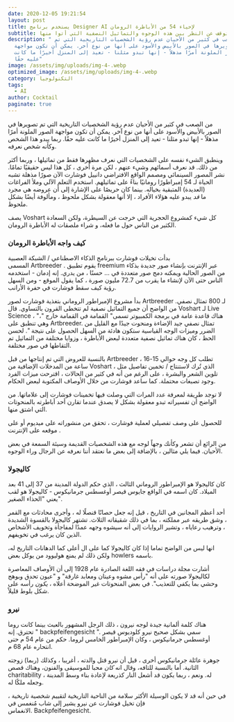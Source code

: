 ```yaml
---
date: 2020-12-05 19:21:54
layout: post
title: يستخدم برنامج Designer AI لإحياء 54 من الأباطرة الرومان
subtitle: من الصعب التوقف عن النظر بين هذه الوجوه والتماثيل النصفية التي أتوا منها.
description: " من الصعب في كثير من الأحيان عدم رؤية الشخصيات التاريخية التي تم
  تصويرها في الصور بالأبيض والأسود على أنها من نوع آخر. يمكن أن تكون مواجهة
  الصور الملونة أمرًا مذهلاً - إنها تبدو مثلنا - تعيد إلى المنزل أخيرًا ما كانت
  عليه حقًا"
image: /assets/img/uploads/img-4-.webp
optimized_image: /assets/img/uploads/img-4-.webp
category: التكنولوجيا
tags:
  - AI
author: Cocktail
paginate: true
---
```

من الصعب في كثير من الأحيان عدم رؤية الشخصيات التاريخية التي تم تصويرها في الصور بالأبيض والأسود على أنها من نوع آخر. يمكن أن تكون مواجهة الصور الملونة أمرًا مذهلاً - إنها تبدو مثلنا - تعيد إلى المنزل أخيرًا ما كانت عليه حقًا. ربما يبدو هذا الشخص وكأنه شخص نعرفه.

وينطبق الشيء نفسه على الشخصيات التي نعرف مظهرها فقط من تماثيلها ، وربما أكثر من ذلك. قد نعرف أسمائهم وشيء عنهم ، لكن مرة أخرى ، كل هذا ليس حقيقيًا تمامًا. نشر المصور السينمائي ومصمم الواقع الافتراضي دانييل فوشارت الآن صورًا مذهلة تشبه الحياة لـ 54 إمبراطورًا رومانيًا بناءً على تماثيلهم. استخدم التعلم الآلي وملأ الفراغات (العديدة) المتبقية بخياله. بينما كان حريصًا على الإشارة إلى أن عروضه هي مجرد ما *قد* يبدو عليه هؤلاء الأفراد ، إلا أنها معقولة بشكل ملحوظ ، ومألوفة أيضًا بشكل ملحوظ.

يصف Voshart كل شيء كمشروع الحجرية التي خرجت عن السيطرة، ولكن السعادة الكثير من الناس حول ما فعله، و شراء ملصقات له الأباطرة الرومان.

### كيف واجه الأباطرة الرومان

بدأت تخيلات فوشارت ببرنامج الذكاء الاصطناعي / الشبكة العصبية المسمى Artbreeder . يقوم تطبيق freemium عبر الإنترنت بإنشاء صور جديدة بذكاء من الصور الحالية ويمكنه دمج صور متعددة في ... حسنًا ، من يدري. إنه إدمان - استخدمه الناس حتى الآن لإنشاء ما يقرب من 72.7 مليون صورة ، كما يقول الموقع - ومن السهل رؤية كيف سقط فوشارت في حفرة الأرانب.

بدأ مشروع الإمبراطور الروماني بتغذية فوشارت لصور Artbreeder لـ 800 تمثال نصفي. من الواضح أن جميع التماثيل نصفية لم تتخطى القرون بالتساوي. قال Voshart لـ Live Science ، "هناك قاعدة عامة في برمجة الكمبيوتر تسمى" القمامة في القمامة خارج "، وهي تنطبق على Artbreeder. تمثال نصفي جيد الإضاءة ومنحوت جيدًا مع القليل من الضرر وميزات الوجه القياسية ستكون هادئة من السهل الحصول على نتيجة ". لحسن الحظ ، كان هناك تماثيل نصفية متعددة لبعض الأباطرة ، وزوايا مختلفة من التماثيل تم التقاطها في صور مختلفة.

بالنسبة للعروض التي تم إنتاجها من قبل Artbreeder ، تطلب كل وجه حوالي 15-16 ساعة من المدخلات الإضافية من Voshart ، الذي تُرك لاستنتاج / تخمين تفاصيل مثل تلوين الشعر والبشرة ، على الرغم من أنه في كثير من الحالات ، اقترحت ميزات الفرد وجود تصبغات محتملة. كما ساعد فوشارت من خلال الأوصاف المكتوبة لبعض الحكام.

لا توجد طريقة لمعرفة عدد المرات التي وصلت فيها تخمينات فوشارت إلى علاماتها. من الواضح أن تفسيراته تبدو معقولة بشكل لا يصدق عندما تقارن أحد أباطرته بالمنحوتات التي اشتق منها.

للحصول على وصف تفصيلي لعملية فوشارت ، تحقق من منشوراته على ميديوم أو على موقعه على الإنترنت .

من الرائع أن تشعر وكأنك وجهاً لوجه مع هذه الشخصيات القديمة وسيئة السمعة في بعض الأحيان. فيما يلي مثالين ، بالإضافة إلى بعض ما نعتقد أننا نعرفه عن الرجال وراء الوجوه.

### كاليجولا

كان كاليجولا هو الإمبراطور الروماني الثالث ، الذي حكم الدولة المدينة من 37 إلى 41 بعد الميلاد. كان اسمه في الواقع جايوس قيصر أوغسطس جرمانيكوس - كاليجولا هو لقب يعني "الحذاء الصغير".

أحد أعظم المجانين في التاريخ ، قيل إنه جعل حصانًا قنصلًا له ، وأجرى محادثات مع القمر ، وشق طريقه عبر مملكته ، بما في ذلك شقيقاته الثلاث. تشتهر كاليجولا بالقسوة الشديدة ، وترهيب رعاياه ، وتشير الروايات إلى أنه سيشوه وجهه عمدًا لمفاجأة وتخويف الأشخاص الذين كان يرغب في تخويفهم.

انها ليس من الواضح تماما إذا كان كاليجولا كما على ال أعلى كما الدهانات التاريخ له، ولكن ذلك لم يمنع هوليوود من يوكل بعض howlers باسمه.

أشارت مجلة دراسات في فقه اللغة الصادرة عام 1928 إلى أن الأوصاف المعاصرة لكاليجولا صورته على أنه "رأس مشوه وعينان ومعابد غارقة" و "عيون تحدق وبوهج وحشي بما يكفي للتعذيب". في بعض المنحوتات غير الموضحة أعلاه ، *يكون* رأسه على شكل بلوط قليلاً.

### نيرو

هناك كلمة ألمانية جيدة لوجه نيرون ، ذلك الرجل المشهور بالعبث بينما كانت روما تحترق. إنه " backpfeifengesicht ". سمي بشكل صحيح نيرو كلوديوس قيصر أوغسطس جرمانيكوس ، وكان الإمبراطور الخامس لروما. حكم من عام 54 م حتى انتحاره عام 68 م.

جوهرة عائلة جرمانيكوس أخرى ، قيل أن نيرو قتل والدته ، أغريبا ، وكذلك (ربما) زوجته الثانية. أما بالنسبة للتافه، وقال انه *كان* محبا للموسيقى والفنون، وهناك قصص charitability له. ونعم ، ربما يكون قد أشعل النار كذريعة لإعادة بناء وسط المدينة ، وجعله ملكًا له.

في حين أنه قد لا يكون الوسيلة الأكثر سلامة من الناحية التاريخية لتقييم شخصية تاريخية ، فإن تخيل فوشارت عن نيرو يشير إلى شاب مُنغمس في الانغماس. Backpfeifengesicht.